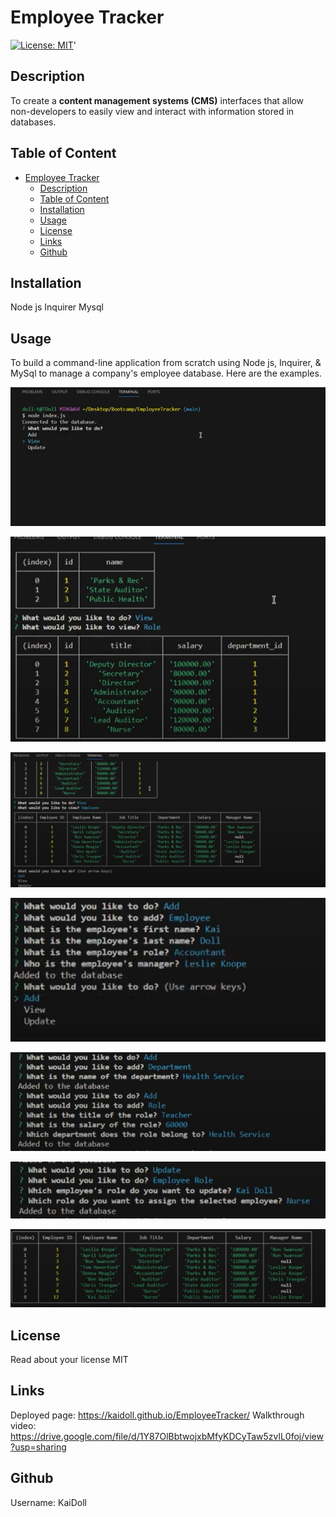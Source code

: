 # Employee Tracker
  [![License: MIT](https://img.shields.io/badge/License-MIT-yellow.svg)](https://opensource.org/licenses/MIT)'

  ## Description

 To create a **content management systems (CMS)** interfaces that allow non-developers to easily view and interact with information stored in databases.

  ## Table of Content 
- [Employee Tracker](#employee-tracker)
  - [Description](#description)
  - [Table of Content](#table-of-content)
  - [Installation](#installation)
  - [Usage](#usage)
  - [License](#license)
  - [Links](#links)
  - [Github](#github)
  
## Installation
Node js
Inquirer
Mysql

## Usage 
To build a command-line application from scratch using Node js, Inquirer, & MySql to manage a company's employee database. Here are the examples. 

![Option to add, view, or update](image.png)

![View department and role table](image-1.png)

![View Employee table](image-2.png)

![Add new employee to the database](image-3.png)

![Add new dept & role to the database](image-4.png)

![Update employee in the database](image-5.png)

![New table with all the changes](image-6.png)
## License
  
Read about your license MIT

 ## Links 
Deployed page: https://kaidoll.github.io/EmployeeTracker/
Walkthrough video: https://drive.google.com/file/d/1Y87OlBbtwojxbMfyKDCyTaw5zvlL0foj/view?usp=sharing  

 ## Github 
Username: KaiDoll
